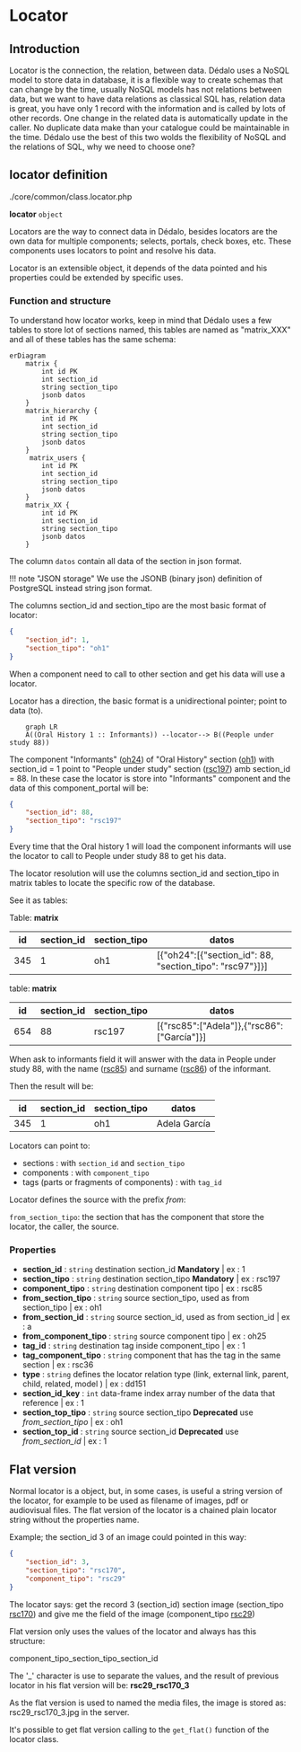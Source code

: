 # Locator

## Introduction

Locator is the connection, the relation, between data. Dédalo uses a NoSQL model to store data in database, it is a flexible way to create schemas that can change by the time, usually NoSQL models has not relations between data, but we want to have data relations as classical SQL has, relation data is great, you have only 1 record with the information and is called by lots of other records. One change in the related data is automatically update in the caller. No duplicate data make than your catalogue could be maintainable in the time. Dédalo use the best of this two wolds the flexibility of NoSQL and the relations of SQL, why we need to choose one?

## locator definition

./core/common/class.locator.php

**locator** `object`

Locators are the way to connect data in Dédalo, besides locators are the own data for multiple components; selects, portals, check boxes, etc. These components uses locators to point and resolve his data.

Locator is an extensible object, it depends of the data pointed and his properties could be extended by specific uses.

### Function and structure

To understand how locator works, keep in mind that Dédalo uses a few tables to store lot of sections named, this tables are named as "matrix_XXX" and all of these tables has the same schema:

```mermaid
erDiagram
    matrix {
        int id PK
        int section_id
        string section_tipo
        jsonb datos
    }
    matrix_hierarchy {
        int id PK
        int section_id
        string section_tipo
        jsonb datos
    }
     matrix_users {
        int id PK
        int section_id
        string section_tipo
        jsonb datos
    }
    matrix_XX {
        int id PK
        int section_id
        string section_tipo
        jsonb datos
    }
```

The column `datos` contain all data of the section in json format.

!!! note "JSON storage"
    We use the JSONB (binary json) definition of PostgreSQL instead string json format.

The columns section_id and section_tipo are the most basic format of locator:

```json
{
    "section_id": 1,
    "section_tipo": "oh1"
}
```

When a component need to call to other section and get his data will use a locator.

Locator has a direction, the basic format is a unidirectional pointer; point to data (to).

```mermaid
    graph LR
    A((Oral History 1 :: Informants)) --locator--> B((People under study 88))
```

The component "Informants" ([oh24](https://dedalo.dev/ontology/oh24)) of "Oral History" section ([oh1](https://dedalo.dev/ontology/oh1)) with section_id = 1 point to "People under study" section ([rsc197](https://dedalo.dev/ontology/rsc197)) amb section_id = 88. In these case the locator is store into "Informants" component and the data of this component_portal will be:

```json
{
    "section_id": 88,
    "section_tipo": "rsc197"
}
```

Every time that the Oral history 1 will load the component informants will use the locator to call to People under study 88 to get his data.

The locator resolution will use the columns section_id and section_tipo in matrix tables to locate the specific row of the database.

See it as tables:

Table: **matrix**

| id | section_id | section_tipo | datos |
| --- | --- | --- | --- |
| 345 | 1 | oh1 | \[{"oh24":\[{"section_id": 88, "section_tipo": "rsc97"}]}] |

table: **matrix**

| id | section_id | section_tipo | datos |
| --- | --- | --- | --- |
| 654 | 88 | rsc197 | \[{"rsc85":\["Adela"]},{"rsc86":\["García"]}] |

When ask to informants field it will answer with the data in People under study 88, with the name ([rsc85](https://dedalo.dev/ontology/rsc85)) and surname ([rsc86](https://dedalo.dev/ontology/rsc86)) of the informant.

Then the result will be:

| id | section_id | section_tipo | datos |
| --- | --- | --- | --- |
| 345 | 1 | oh1 | Adela García |

Locators can point to:

- sections : with `section_id` and `section_tipo`
- components : with `component_tipo`
- tags (parts or fragments of components) : with `tag_id`

Locator defines the source with the prefix *from*:

`from_section_tipo`: the section that has the component that store the locator, the caller, the source.

### Properties

- **section_id** : `string` destination section_id **Mandatory** | ex : 1
- **section_tipo** : `string` destination section_tipo **Mandatory** | ex : rsc197
- **component_tipo** : `string` destination component tipo | ex : rsc85
- **from_section_tipo** : `string` source section_tipo, used as from section_tipo | ex : oh1
- **from_section_id** : `string` source section_id, used as from section_id | ex : a
- **from_component_tipo** : `string` source component tipo | ex : oh25
- **tag_id** : `string` destination tag inside component_tipo | ex : 1
- **tag_component_tipo** : `string` component that has the tag in the same section | ex : rsc36
- **type** : `string` defines the locator relation type (link, external link, parent, child, related, model ) | ex : dd151
- **section_id_key** : `int` data-frame index array number of the data that reference | ex : 1
- **section_top_tipo** : `string` source section_tipo  **Deprecated** use *from_section_tipo* | ex : oh1
- **section_top_id** : `string` source section_id **Deprecated** use *from_section_id* | ex : 1

## Flat version

Normal locator is a object, but, in some cases, is useful a string version of the locator, for example to be used as filename of images, pdf or audiovisual files. The flat version of the locator is a chained plain locator string without the properties name.

Example; the section_id 3 of an image could pointed in this way:

```json
{
    "section_id": 3,
    "section_tipo": "rsc170",
    "component_tipo": "rsc29"
}
```

The locator says: get the record 3 (section_id) section image (section_tipo [rsc170](https://dedalo.dev/ontology/rsc170)) and give me the field of the image (component_tipo [rsc29](https://dedalo.dev/ontology/rsc29))

Flat version only uses the values of the locator and always has this structure:

component_tipo_section_tipo_section_id

The '_' character is use to separate the values, and the result of previous locator in his flat version will be: **rsc29_rsc170_3**

As the flat version is used to named the media files, the image is stored as: rsc29_rsc170_3.jpg in the server.

It's possible to get flat version calling to the `get_flat()` function of the locator class.